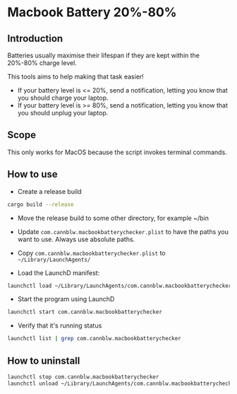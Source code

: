 # Macbook Battery 20%-80%

## Introduction
Batteries usually maximise their lifespan if they are kept within the 20%-80% charge level.

This tools aims to help making that task easier!

- If your battery level is <= 20%, send a notification, letting you know that you should charge your laptop.
- If your battery level is >= 80%, send a notification, letting you know that you should unplug your laptop.

## Scope

This only works for MacOS because the script invokes terminal commands.

## How to use

- Create a release build
```bash
cargo build --release
```

- Move the release build to some other directory, for example ~/bin

- Update `com.cannblw.macbookbatterychecker.plist` to have the paths you want to use. Always use absolute paths.

- Copy `com.cannblw.macbookbatterychecker.plist` to `~/Library/LaunchAgents/`

- Load the LaunchD manifest:
```bash
launchctl load ~/Library/LaunchAgents/com.cannblw.macbookbatterychecker.plist
```

- Start the program using LaunchD
```bash
launchctl start com.cannblw.macbookbatterychecker
```

- Verify that it's running status
```bash
launchctl list | grep com.cannblw.macbookbatterychecker
```

## How to uninstall
```bash
launchctl stop com.cannblw.macbookbatterychecker
launchctl unload ~/Library/LaunchAgents/com.cannblw.macbookbatterychecker.plist
```
